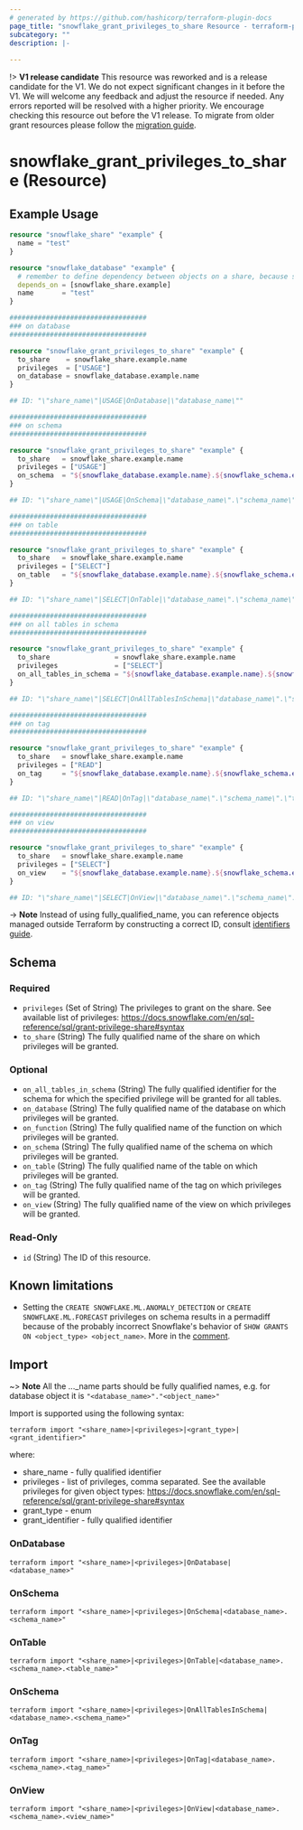 ```yaml
---
# generated by https://github.com/hashicorp/terraform-plugin-docs
page_title: "snowflake_grant_privileges_to_share Resource - terraform-provider-snowflake"
subcategory: ""
description: |-
  
---
```


!> **V1 release candidate** This resource was reworked and is a release candidate for the V1. We do not expect significant changes in it before the V1. We will welcome any feedback and adjust the resource if needed. Any errors reported will be resolved with a higher priority. We encourage checking this resource out before the V1 release. To migrate from older grant resources please follow the [migration guide](https://github.com/Snowflake-Labs/terraform-provider-snowflake/blob/main/MIGRATION_GUIDE.md#migration-from-old-grant-resources-to-new-ones).

# snowflake_grant_privileges_to_share (Resource)



## Example Usage

```terraform
resource "snowflake_share" "example" {
  name = "test"
}

resource "snowflake_database" "example" {
  # remember to define dependency between objects on a share, because shared objects have to be dropped before dropping share
  depends_on = [snowflake_share.example]
  name       = "test"
}

##################################
### on database
##################################

resource "snowflake_grant_privileges_to_share" "example" {
  to_share    = snowflake_share.example.name
  privileges  = ["USAGE"]
  on_database = snowflake_database.example.name
}

## ID: "\"share_name\"|USAGE|OnDatabase|\"database_name\""

##################################
### on schema
##################################

resource "snowflake_grant_privileges_to_share" "example" {
  to_share   = snowflake_share.example.name
  privileges = ["USAGE"]
  on_schema  = "${snowflake_database.example.name}.${snowflake_schema.example.name}"
}

## ID: "\"share_name\"|USAGE|OnSchema|\"database_name\".\"schema_name\""

##################################
### on table
##################################

resource "snowflake_grant_privileges_to_share" "example" {
  to_share   = snowflake_share.example.name
  privileges = ["SELECT"]
  on_table   = "${snowflake_database.example.name}.${snowflake_schema.example.name}.${snowflake_table.example.name}"
}

## ID: "\"share_name\"|SELECT|OnTable|\"database_name\".\"schema_name\".\"table_name\""

##################################
### on all tables in schema
##################################

resource "snowflake_grant_privileges_to_share" "example" {
  to_share                = snowflake_share.example.name
  privileges              = ["SELECT"]
  on_all_tables_in_schema = "${snowflake_database.example.name}.${snowflake_schema.example.name}"
}

## ID: "\"share_name\"|SELECT|OnAllTablesInSchema|\"database_name\".\"schema_name\""

##################################
### on tag
##################################

resource "snowflake_grant_privileges_to_share" "example" {
  to_share   = snowflake_share.example.name
  privileges = ["READ"]
  on_tag     = "${snowflake_database.example.name}.${snowflake_schema.example.name}.${snowflake_tag.example.name}"
}

## ID: "\"share_name\"|READ|OnTag|\"database_name\".\"schema_name\".\"tag_name\""

##################################
### on view
##################################

resource "snowflake_grant_privileges_to_share" "example" {
  to_share   = snowflake_share.example.name
  privileges = ["SELECT"]
  on_view    = "${snowflake_database.example.name}.${snowflake_schema.example.name}.${snowflake_view.example.name}"
}

## ID: "\"share_name\"|SELECT|OnView|\"database_name\".\"schema_name\".\"view_name\""
```
-> **Note** Instead of using fully_qualified_name, you can reference objects managed outside Terraform by constructing a correct ID, consult [identifiers guide](https://registry.terraform.io/providers/Snowflake-Labs/snowflake/latest/docs/guides/identifiers#new-computed-fully-qualified-name-field-in-resources).
<!-- TODO(SNOW-1634854): include an example showing both methods-->

<!-- schema generated by tfplugindocs -->
## Schema

### Required

- `privileges` (Set of String) The privileges to grant on the share. See available list of privileges: https://docs.snowflake.com/en/sql-reference/sql/grant-privilege-share#syntax
- `to_share` (String) The fully qualified name of the share on which privileges will be granted.

### Optional

- `on_all_tables_in_schema` (String) The fully qualified identifier for the schema for which the specified privilege will be granted for all tables.
- `on_database` (String) The fully qualified name of the database on which privileges will be granted.
- `on_function` (String) The fully qualified name of the function on which privileges will be granted.
- `on_schema` (String) The fully qualified name of the schema on which privileges will be granted.
- `on_table` (String) The fully qualified name of the table on which privileges will be granted.
- `on_tag` (String) The fully qualified name of the tag on which privileges will be granted.
- `on_view` (String) The fully qualified name of the view on which privileges will be granted.

### Read-Only

- `id` (String) The ID of this resource.

## Known limitations
- Setting the `CREATE SNOWFLAKE.ML.ANOMALY_DETECTION` or `CREATE SNOWFLAKE.ML.FORECAST` privileges on schema results in a permadiff because of the probably incorrect Snowflake's behavior of `SHOW GRANTS ON <object_type> <object_name>`. More in the [comment](https://github.com/Snowflake-Labs/terraform-provider-snowflake/issues/2651#issuecomment-2022634952).

## Import

~> **Note** All the ..._name parts should be fully qualified names, e.g. for database object it is `"<database_name>"."<object_name>"`

Import is supported using the following syntax:

`terraform import "<share_name>|<privileges>|<grant_type>|<grant_identifier>"`

where:
- share_name - fully qualified identifier
- privileges - list of privileges, comma separated. See the available privileges for given object types: https://docs.snowflake.com/en/sql-reference/sql/grant-privilege-share#syntax
- grant_type - enum
- grant_identifier - fully qualified identifier

### OnDatabase
`terraform import "<share_name>|<privileges>|OnDatabase|<database_name>"`

### OnSchema
`terraform import "<share_name>|<privileges>|OnSchema|<database_name>.<schema_name>"`

### OnTable
`terraform import "<share_name>|<privileges>|OnTable|<database_name>.<schema_name>.<table_name>"`

### OnSchema
`terraform import "<share_name>|<privileges>|OnAllTablesInSchema|<database_name>.<schema_name>"`

### OnTag
`terraform import "<share_name>|<privileges>|OnTag|<database_name>.<schema_name>.<tag_name>"`

### OnView
`terraform import "<share_name>|<privileges>|OnView|<database_name>.<schema_name>.<view_name>"`
